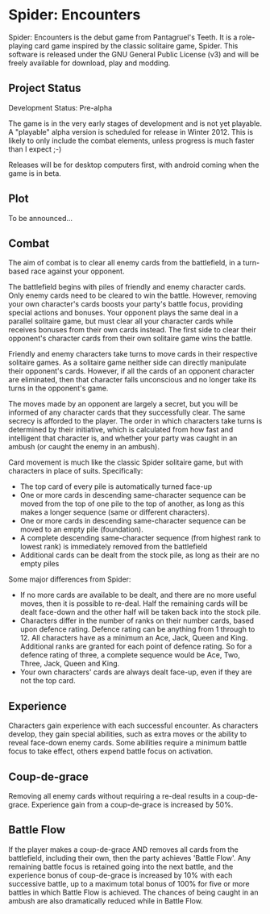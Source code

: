 Spider: Encounters
==================

Spider: Encounters is the debut game from Pantagruel's Teeth. It is a role-playing card game inspired by the
classic solitaire game, Spider. This software is released under the GNU General Public License (v3) and will be
freely available for download, play and modding.

Project Status
--------------

Development Status: Pre-alpha

The game is in the very early stages of development and is not yet playable. A "playable" alpha version
is scheduled for release in Winter 2012. This is likely to only include the combat elements, unless progress is much
faster than I expect ;-)

Releases will be for desktop computers first, with android coming when the game is in beta.

Plot
----

To be announced...

Combat
------

The aim of combat is to clear all enemy cards from the battlefield, in a turn-based race against your opponent.

The battlefield begins with piles of friendly and enemy character cards. Only enemy cards need to be cleared to win the battle. However,
removing your own character's cards boosts your party's battle focus, providing special actions and bonuses. Your opponent plays
the same deal in a parallel solitaire game, but must clear all your character cards while receives bonuses from their own cards instead.
The first side to clear their opponent's character cards from their own solitaire game wins the battle.

Friendly and enemy characters take turns to move cards in their respective solitaire games. As a solitaire game neither side can
directly manipulate their opponent's cards. However, if all the cards of an opponent character are eliminated, then that character
falls unconscious and no longer take its turns in the opponent's game.

The moves made by an opponent are largely a secret, but you will be informed of any character cards that they successfully clear. The
same secrecy is afforded to the player. The order in which characters take turns is determined by their initiative, which is calculated
from how fast and intelligent that character is, and whether your party was caught in an ambush (or caught the enemy in an ambush).

Card movement is much like the classic Spider solitaire game, but with characters in place of suits. Specifically:

- The top card of every pile is automatically turned face-up
- One or more cards in descending same-character sequence can be moved from the top of one pile to the top of another, as long
as this makes a longer sequence (same or different characters).
- One or more cards in descending same-character sequence can be moved to an empty pile (foundation).
- A complete descending same-character sequence (from highest rank to lowest rank) is immediately removed from the battlefield
- Additional cards can be dealt from the stock pile, as long as their are no empty piles

Some major differences from Spider:

- If no more cards are available to be dealt, and there are no more useful moves, then it is possible to re-deal. Half the remaining cards
will be dealt face-down and the other half will be taken back into the stock pile.
- Characters differ in the number of ranks on their number cards, based upon defence rating. Defence rating can be anything from 1 through
to 12. All characters have as a minimum an Ace, Jack, Queen and King. Additional ranks are granted for each point of defence rating.
So for a defence rating of three, a complete sequence would be Ace, Two, Three, Jack, Queen and King.
- Your own characters' cards are always dealt face-up, even if they are not the top card.

Experience
----------
Characters gain experience with each successful encounter. As characters develop, they gain special abilities, such as extra moves or
the ability to reveal face-down enemy cards. Some abilities require a minimum battle focus to take effect, others expend battle
focus on activation.

Coup-de-grace
-------------
Removing all enemy cards without requiring a re-deal results in a coup-de-grace. Experience gain from a coup-de-grace is
increased by 50%.

Battle Flow
-----------
If the player makes a coup-de-grace AND removes all cards from the battlefield, including their own, then the party achieves
'Battle Flow'. Any remaining battle focus is retained going into the next battle, and the experience bonus of coup-de-grace is
increased by 10% with each successive battle, up to a maximum total bonus of 100% for five or more battles in which Battle Flow is
achieved. The chances of being caught in an ambush are also dramatically reduced while in Battle Flow.
